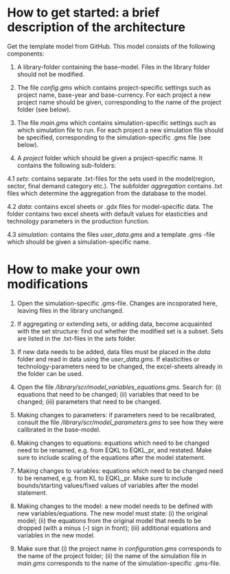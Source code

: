 # How to get started: a brief description of the architecture 

Get the template model from GitHub. This model consists of the
following components:

1. A library-folder containing the base-model. Files in the library
folder should not be modified.

2. The file *config.gms* which contains project-specific settings such as
project name, base-year and base-currency. For each project a new project
name should be given, corresponding to the name of the project folder
(see below).

3. The file *main.gms* which contains simulation-specific
settings such as which simulation file to run. For each project a new
simulation file should be specified, corresponding to the
simulation-specific .gms file (see below).

4. A *project* folder which should be given a project-specific
   name. It contains the following sub-folders:

4.1 *sets*: contains separate .txt-files for the sets used in the model(region, sector, final demand
category etc.). The subfolder *aggregation* contains .txt files which
determine the aggregation from the database to the model.

4.2 *data*: contains excel sheets or .gdx files for model-specific
data. The folder contains two excel sheets with default values for
elasticities and technology parameters in the production function.

4.3 *simulation*:  contains the files *user_data.gms* and a template
.gms -file which should be given a simulation-specific name.

# How to make your own modifications

1. Open the simulation-specific .gms-file. Changes are incoporated
   here, leaving files in the library unchanged. 

2. If aggregating or extending sets, or adding data, become acquainted with the set
   structure: find out whether the modified set is a subset. Sets are
   listed in the .txt-files in the *sets* folder.

3. If new data needs to be added, data files must be placed in the
   *data* folder and read in data using the *user_data.gms*. If
   elasticities or technology-parameters need to be changed, the
   excel-sheets already in the folder can be used.

4. Open the file */library/scr/model_variables_equations.gms*. Search
   for: (i) equations that need to be changed; (ii) variables that
   need to be changed; (iii) parameters that need to be changed.

5. Making changes to parameters: if parameters need to be recalibrated, consult
   the file */library/scr/model_parameters.gms* to see how they were
   calibrated in the base-model.

6. Making changes to equations: equations which need to be changed need to be
   renamed, e.g. from EQKL to EQKL_pr, and restated. Make sure to
   include scaling of the equations after the model statement. 

7. Making changes to variables: equations which need to be changed need to be
   renamed, e.g. from KL to EQKL_pr. Make sure to include
   bounds/starting values/fixed values of variables after the model
   statement.

8. Making changes to the model: a new model needs to be defined with
   new variables/equations. The new model must state: (i) the original
   model; (ii) the equations from the original model that needs to be
   dropped (with a minus (-) sign in front); (iii) additional
   equations and variables in the new model.

9. Make sure that (i) the project name in *configuration.gms*
   corresponds to the name of the project folder; (ii) the name of the
   simulation file in *main.gms* corresponds to the name of the
   simulation-specific .gms-file.
   
   
